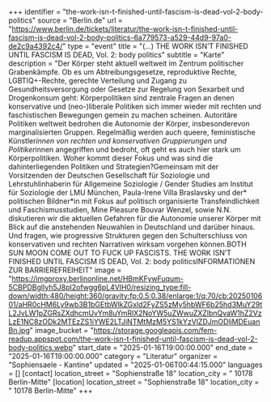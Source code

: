 +++
identifier = "the-work-isn-t-finished-until-fascism-is-dead-vol-2-body-politics"
source = "Berlin.de"
url = "https://www.berlin.de/tickets/literatur/the-work-isn-t-finished-until-fascism-is-dead-vol-2-body-politics-6a779573-a529-44d9-97a0-de2c9a4392c4/"
type = "event"
title = "(…) THE WORK ISN’T FINISHED UNTIL FASCISM IS DEAD, Vol. 2: body politics"
subtitle = "Karte"
description = "Der Körper steht aktuell weltweit im Zentrum politischer Grabenkämpfe. Ob es um Abtreibungsgesetze, reproduktive Rechte, LGBTIQ+-Rechte, gerechte Verteilung und Zugang zu Gesundheitsversorgung oder Gesetze zur Regelung von Sexarbeit und Drogenkonsum geht: Körperpolitiken sind zentrale Fragen an denen konservative und (neo-)liberale Politiken sich immer wieder mit rechten und faschistischen Bewegungen gemein zu machen scheinen. Autoritäre Politiken weltweit bedrohen die Autonomie der Körper, insbesonderevon marginalisierten Gruppen. Regelmäßig werden auch queere, feministische Künstler*innen von rechten und konservativen Gruppierungen und Politiker*innen angegriffen und bedroht, oft geht es auch hier stark um Körperpolitiken. Woher kommt dieser Fokus und was sind die dahinterliegenden Politiken und Strategien?Gemeinsam mit der Vorsitzenden der Deutschen Gesellschaft für Soziologie und Lehrstuhlinhaberin für Allgemeine Soziologie / Gender Studies am Institut für Soziologie der LMU München, Paula-Irene Villa Braslavsky und der* politischen Bildner*in mit Fokus auf politisch organisierte Transfeindlichkeit und Faschismusstudien, Mine Pleasure Bouvar Wenzel, sowie N.N. diskutieren wir die aktuellen Gefahren für die Autonomie unserer Körper mit Blick auf die anstehenden Neuwahlen in Deutschland und darüber hinaus. Und fragen, wie progressive Strukturen gegen den Schulterschluss von konservativen und rechten Narrativen wirksam vorgehen können.BOTH SUN  MOON COME OUT TO FUCK UP FASCISTS. THE WORK ISN’T FINISHED UNTIL FASCISM IS DEAD, Vol. 2: body politicsINFORMATIONEN ZUR BARRIEREFREIHEIT"
image = "https://imgproxy.berlinonline.net/HBmKFywFuqum-5CBPDBglIyh5J8pI2ofwgg6pL4VlH0/resizing_type:fill-down/width:480/height:360/gravity:fp:0.5:0.38/enlarge:1/q:70/cb:2025010601/aHR0cHM6Ly9wb3B1bGEtbWlkZGxld2FyZS5zMy5hbWF6b25hd3MuY29tL2JvLW1pZGRsZXdhcmUvYm8uYmRlX2NoYW5uZWwuZXZlbnQvaW1hZ2VzLzE1NC8zODk2MTEzZS1iYWE2LTJiNTMtMzM5YS1kYzVlZDJmODljMDEuanBn.jpg"
image_bucket = "https://storage.googleapis.com/fem-readup.appspot.com/the-work-isn-t-finished-until-fascism-is-dead-vol-2-body-politics.webp"
start_date = "2025-01-16T19:00:00.000"
end_date = "2025-01-16T19:00:00.000"
category = "Literatur"
organizer = "Sophiensaele - Kantine"
updated = "2025-01-06T00:44:15.000"
languages = []
[contact]
location_street = "Sophienstraße 18"
location_city = " 10178 Berlin-Mitte"
[location]
location_street = "Sophienstraße 18"
location_city = " 10178 Berlin-Mitte"
+++